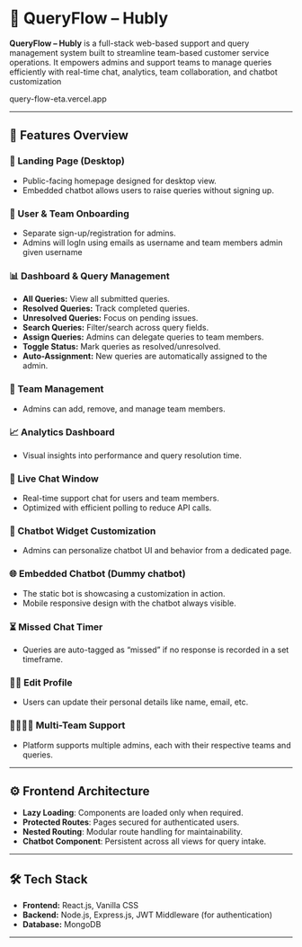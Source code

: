 # 🧾 QueryFlow – Hubly

**QueryFlow – Hubly** is a full-stack web-based support and query management system built to streamline team-based customer service operations. It empowers admins and support teams to manage queries efficiently with real-time chat, analytics, team collaboration, and chatbot customization 

query-flow-eta.vercel.app

---

## 📌 Features Overview

### 🚪 Landing Page (Desktop)
- Public-facing homepage designed for desktop view.
- Embedded chatbot allows users to raise queries without signing up.

### 📝 User & Team Onboarding
- Separate sign-up/registration for admins.
- Admins will logIn using emails as username and team members admin given username

### 📊 Dashboard & Query Management
- **All Queries:** View all submitted queries.
- **Resolved Queries:** Track completed queries.
- **Unresolved Queries:** Focus on pending issues.
- **Search Queries:** Filter/search across query fields.
- **Assign Queries:** Admins can delegate queries to team members.
- **Toggle Status:** Mark queries as resolved/unresolved.
- **Auto-Assignment:** New queries are automatically assigned to the admin.

### 👥 Team Management
- Admins can add, remove, and manage team members.

### 📈 Analytics Dashboard
- Visual insights into performance and query resolution time.

### 💬 Live Chat Window
- Real-time support chat for users and team members.
- Optimized with efficient polling to reduce API calls.

### 🤖 Chatbot Widget Customization
- Admins can personalize chatbot UI and behavior from a dedicated page.

### 🌐 Embedded Chatbot (Dummy chatbot)
- The static bot is showcasing a customization in action.
- Mobile responsive design with the chatbot always visible.

### ⏳ Missed Chat Timer
- Queries are auto-tagged as “missed” if no response is recorded in a set timeframe.

### 🧑‍💼 Edit Profile
- Users can update their personal details like name, email, etc.

### 👨‍👩‍👧‍👦 Multi-Team Support
- Platform supports multiple admins, each with their respective teams and queries.

---

## ⚙️ Frontend Architecture

- **Lazy Loading**: Components are loaded only when required.
- **Protected Routes**: Pages secured for authenticated users.
- **Nested Routing**: Modular route handling for maintainability.
- **Chatbot Component**: Persistent across all views for query intake.

---

## 🛠 Tech Stack

- **Frontend:** React.js, Vanilla CSS  
- **Backend:** Node.js, Express.js, JWT Middleware (for authentication)  
- **Database:** MongoDB

---



